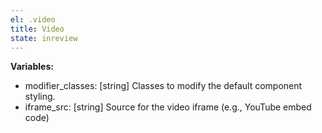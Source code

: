 ```yaml
---
el: .video
title: Video
state: inreview
---
```


__Variables:__
* modifier_classes: [string] Classes to modify the default component styling.
* iframe_src: [string] Source for the video iframe (e.g., YouTube embed code)
